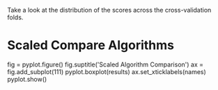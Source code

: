 Take a look at the distribution of the scores across the cross-validation folds.

# Scaled Compare Algorithms
fig = pyplot.figure()
fig.suptitle('Scaled Algorithm Comparison')
ax = fig.add_subplot(111)
pyplot.boxplot(results)
ax.set_xticklabels(names)
pyplot.show()